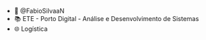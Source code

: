 - 👋 @FabioSilvaaN
- 📚 ETE - Porto Digital - Análise e Desenvolvimento de Sistemas
- 🌐 Logística
<!---
FabioSilvaaN/FabioSilvaaN is a ✨ special ✨ repository because its `README.md` (this file) appears on your GitHub profile.
You can click the Preview link to take a look at your changes.
--->
